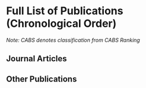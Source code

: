 # Full List of Publications (Chronological Order) 
_Note: CABS denotes classification from CABS Ranking_

## Journal Articles 

## Other Publications 
